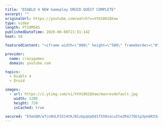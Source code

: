 ```yaml
---
title: "DIABLO 4 NEW Gameplay DRUID QUEST COMPLETE"
excerpt: ""
originalUrl: https://youtube.com/watch?v=VtH1862QXaw
type: video
length: PT20M58S
publishedDateTime: 2020-06-08T21:31:14Z
heat: 58

featuredContent: "<iframe width=\"800\" height=\"500\" frameborder=\"0\" src=\"https://www.youtube.com/embed/VtH1862QXaw\" allow=\"accelerometer; autoplay; encrypted-media; gyroscope; picture-in-picture\" allowfullscreen></iframe>"

provider:
  name: crazygames
  domain: youtube.com

topics:
  - Diablo 4
  - Druid

images:
  - url: https://i.ytimg.com/vi/VtH1862QXaw/maxresdefault.jpg
    width: 1280
    height: 720
    isCached: true

secured: "E5eGQR/wTco9ULP3ICHtK/N1zGpqVpDd1fX50zocuIteZR4J7OGtp3pn6R33qyyezVmto5dp+dCkg4e1ShG5w+BQX/LjknPoYemV+bdp8J5PampWsX8/Zz2tx7Jf7dCqpllAL5TO8tpqgYHUXgyFS/h10pttjsRh4RJ2qNd24Kh709L/ndj7Ry+EstlvOdxnFPhqXCJRLi3xnI0egaKX39cBlvPRyFyEXIwmdVcv8sRtRHrPGiiaL24tAQjIHQzKd9o12DyLZbYZeZpfXYX6WJ7yT2QOJAkWJemptR92764M2G6AC1znczAEEGFNEyVvDgZMArz+wC1ch7AGf7Ax38jdqHuLtBDFOzeRZBzLtMR9cdl3CNlVZDedY0E+IuohlssZwIFbauL3hfFDQu7a4ZgBUrzQzk9VFPyHKIRsxZ0=;mW/kglRhTVJO5w5Cm1d4xg=="
---
```


